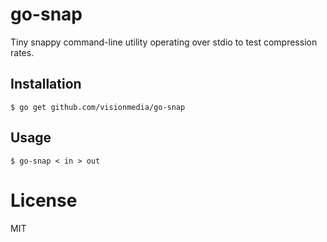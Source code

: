 
# go-snap

 Tiny snappy command-line utility operating over stdio to test compression rates.

## Installation

```
$ go get github.com/visionmedia/go-snap
```

## Usage

```
$ go-snap < in > out
```

# License

 MIT